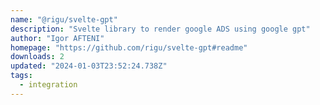```yaml
---
name: "@rigu/svelte-gpt"
description: "Svelte library to render google ADS using google gpt"
author: "Igor AFTENI"
homepage: "https://github.com/rigu/svelte-gpt#readme"
downloads: 2
updated: "2024-01-03T23:52:24.738Z"
tags: 
  - integration
---
```

